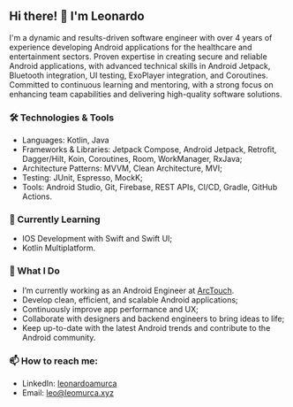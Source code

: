 ## Hi there! 👋 I'm Leonardo

I'm a dynamic and results-driven software engineer with over 4 years of experience developing Android applications for the healthcare and entertainment sectors. Proven expertise in creating secure and reliable Android applications, with advanced technical skills in Android Jetpack, Bluetooth integration, UI testing, ExoPlayer integration, and Coroutines. Committed to continuous learning and mentoring, with a strong focus on enhancing team capabilities and delivering high-quality software solutions.

### 🛠 Technologies & Tools

- Languages: Kotlin, Java
- Frameworks & Libraries: Jetpack Compose, Android Jetpack, Retrofit, Dagger/Hilt, Koin, Coroutines, Room, WorkManager, RxJava;
- Architecture Patterns: MVVM, Clean Architecture, MVI;
- Testing: JUnit, Espresso, MockK;
- Tools: Android Studio, Git, Firebase, REST APIs, CI/CD, Gradle, GitHub Actions.

### 🌱 Currently Learning

- IOS Development with Swift and Swift UI;
- Kotlin Multiplatform.

### 💼 What I Do

- I’m currently working as an Android Engineer at [ArcTouch](arctouch.com).
- Develop clean, efficient, and scalable Android applications;
- Continuously improve app performance and UX;
- Collaborate with designers and backend engineers to bring ideas to life;
- Keep up-to-date with the latest Android trends and contribute to the Android community.

### 📫 How to reach me:

- LinkedIn: [leonardoamurca](https://www.linkedin.com/in/leonardoamurca/?locale=en_US)
- Email: [leo@leomurca.xyz](mailto:leo@leomurca.xyz)

<!--
- 👯 I’m looking to collaborate on ...
- 🤔 I’m looking for help with ...
- 💬 Ask me about ...
- 📫 How to reach me: ...
- 😄 Pronouns: ...
- ⚡ Fun fact: ...
-->
